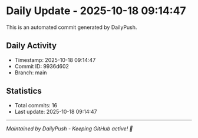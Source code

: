 # Daily Update - 2025-10-18 09:14:47

This is an automated commit generated by DailyPush.

## Daily Activity
- Timestamp: 2025-10-18 09:14:47
- Commit ID: 9936d602
- Branch: main

## Statistics
- Total commits: 16
- Last update: 2025-10-18 09:14:47

---
*Maintained by DailyPush - Keeping GitHub active! 🚀*
